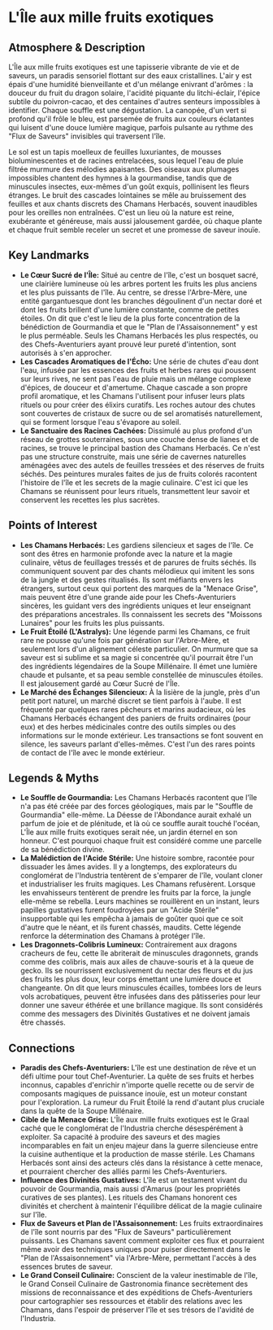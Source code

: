 # L'Île aux mille fruits exotiques

## Atmosphere & Description
L'Île aux mille fruits exotiques est une tapisserie vibrante de vie et de saveurs, un paradis sensoriel flottant sur des eaux cristallines. L'air y est épais d'une humidité bienveillante et d'un mélange enivrant d'arômes : la douceur du fruit du dragon solaire, l'acidité piquante du litchi-éclair, l'épice subtile du poivron-cacao, et des centaines d'autres senteurs impossibles à identifier. Chaque souffle est une dégustation. La canopée, d'un vert si profond qu'il frôle le bleu, est parsemée de fruits aux couleurs éclatantes qui luisent d'une douce lumière magique, parfois pulsante au rythme des "Flux de Saveurs" invisibles qui traversent l'île.

Le sol est un tapis moelleux de feuilles luxuriantes, de mousses bioluminescentes et de racines entrelacées, sous lequel l'eau de pluie filtrée murmure des mélodies apaisantes. Des oiseaux aux plumages impossibles chantent des hymnes à la gourmandise, tandis que de minuscules insectes, eux-mêmes d'un goût exquis, pollinisent les fleurs étranges. Le bruit des cascades lointaines se mêle au bruissement des feuilles et aux chants discrets des Chamans Herbacés, souvent inaudibles pour les oreilles non entraînées. C'est un lieu où la nature est reine, exubérante et généreuse, mais aussi jalousement gardée, où chaque plante et chaque fruit semble receler un secret et une promesse de saveur inouïe.

## Key Landmarks
*   **Le Cœur Sucré de l'Île:** Situé au centre de l'île, c'est un bosquet sacré, une clairière lumineuse où les arbres portent les fruits les plus anciens et les plus puissants de l'île. Au centre, se dresse l'Arbre-Mère, une entité gargantuesque dont les branches dégoulinent d'un nectar doré et dont les fruits brillent d'une lumière constante, comme de petites étoiles. On dit que c'est le lieu de la plus forte concentration de la bénédiction de Gourmandia et que le "Plan de l'Assaisonnement" y est le plus perméable. Seuls les Chamans Herbacés les plus respectés, ou des Chefs-Aventuriers ayant prouvé leur pureté d'intention, sont autorisés à s'en approcher.
*   **Les Cascades Aromatiques de l'Écho:** Une série de chutes d'eau dont l'eau, infusée par les essences des fruits et herbes rares qui poussent sur leurs rives, ne sent pas l'eau de pluie mais un mélange complexe d'épices, de douceur et d'amertume. Chaque cascade a son propre profil aromatique, et les Chamans l'utilisent pour infuser leurs plats rituels ou pour créer des élixirs curatifs. Les roches autour des chutes sont couvertes de cristaux de sucre ou de sel aromatisés naturellement, qui se forment lorsque l'eau s'évapore au soleil.
*   **Le Sanctuaire des Racines Cachées:** Dissimulé au plus profond d'un réseau de grottes souterraines, sous une couche dense de lianes et de racines, se trouve le principal bastion des Chamans Herbacés. Ce n'est pas une structure construite, mais une série de cavernes naturelles aménagées avec des autels de feuilles tressées et des réserves de fruits séchés. Des peintures murales faites de jus de fruits colorés racontent l'histoire de l'île et les secrets de la magie culinaire. C'est ici que les Chamans se réunissent pour leurs rituels, transmettent leur savoir et conservent les recettes les plus sacrètes.

## Points of Interest
*   **Les Chamans Herbacés:** Les gardiens silencieux et sages de l'île. Ce sont des êtres en harmonie profonde avec la nature et la magie culinaire, vêtus de feuillages tressés et de parures de fruits séchés. Ils communiquent souvent par des chants mélodieux qui imitent les sons de la jungle et des gestes ritualisés. Ils sont méfiants envers les étrangers, surtout ceux qui portent des marques de la "Menace Grise", mais peuvent être d'une grande aide pour les Chefs-Aventuriers sincères, les guidant vers des ingrédients uniques et leur enseignant des préparations ancestrales. Ils connaissent les secrets des "Moissons Lunaires" pour les fruits les plus puissants.
*   **Le Fruit Étoilé (L'Astralys):** Une légende parmi les Chamans, ce fruit rare ne pousse qu'une fois par génération sur l'Arbre-Mère, et seulement lors d'un alignement céleste particulier. On murmure que sa saveur est si sublime et sa magie si concentrée qu'il pourrait être l'un des ingrédients légendaires de la Soupe Millénaire. Il émet une lumière chaude et pulsante, et sa peau semble constellée de minuscules étoiles. Il est jalousement gardé au Cœur Sucré de l'Île.
*   **Le Marché des Échanges Silencieux:** À la lisière de la jungle, près d'un petit port naturel, un marché discret se tient parfois à l'aube. Il est fréquenté par quelques rares pêcheurs et marins audacieux, où les Chamans Herbacés échangent des paniers de fruits ordinaires (pour eux) et des herbes médicinales contre des outils simples ou des informations sur le monde extérieur. Les transactions se font souvent en silence, les saveurs parlant d'elles-mêmes. C'est l'un des rares points de contact de l'île avec le monde extérieur.

## Legends & Myths
*   **Le Souffle de Gourmandia:** Les Chamans Herbacés racontent que l'île n'a pas été créée par des forces géologiques, mais par le "Souffle de Gourmandia" elle-même. La Déesse de l'Abondance aurait exhalé un parfum de joie et de plénitude, et là où ce souffle aurait touché l'océan, L'Île aux mille fruits exotiques serait née, un jardin éternel en son honneur. C'est pourquoi chaque fruit est considéré comme une parcelle de sa bénédiction divine.
*   **La Malédiction de l'Acide Stérile:** Une histoire sombre, racontée pour dissuader les âmes avides. Il y a longtemps, des explorateurs du conglomérat de l'Industria tentèrent de s'emparer de l'île, voulant cloner et industrialiser les fruits magiques. Les Chamans refusèrent. Lorsque les envahisseurs tentèrent de prendre les fruits par la force, la jungle elle-même se rebella. Leurs machines se rouillèrent en un instant, leurs papilles gustatives furent foudroyées par un "Acide Stérile" insupportable qui les empêcha à jamais de goûter quoi que ce soit d'autre que le néant, et ils furent chassés, maudits. Cette légende renforce la détermination des Chamans à protéger l'île.
*   **Les Dragonnets-Colibris Lumineux:** Contrairement aux dragons cracheurs de feu, cette île abriterait de minuscules dragonnets, grands comme des colibris, mais aux ailes de chauve-souris et à la queue de gecko. Ils se nourrissent exclusivement du nectar des fleurs et du jus des fruits les plus doux, leur corps émettant une lumière douce et changeante. On dit que leurs minuscules écailles, tombées lors de leurs vols acrobatiques, peuvent être infusées dans des pâtisseries pour leur donner une saveur éthérée et une brillance magique. Ils sont considérés comme des messagers des Divinités Gustatives et ne doivent jamais être chassés.

## Connections
*   **Paradis des Chefs-Aventuriers:** L'île est une destination de rêve et un défi ultime pour tout Chef-Aventurier. La quête de ses fruits et herbes inconnus, capables d'enrichir n'importe quelle recette ou de servir de composants magiques de puissance inouïe, est un moteur constant pour l'exploration. La rumeur du Fruit Étoilé la rend d'autant plus cruciale dans la quête de la Soupe Millénaire.
*   **Cible de la Menace Grise:** L'Île aux mille fruits exotiques est le Graal caché que le conglomérat de l'Industria cherche désespérément à exploiter. Sa capacité à produire des saveurs et des magies incomparables en fait un enjeu majeur dans la guerre silencieuse entre la cuisine authentique et la production de masse stérile. Les Chamans Herbacés sont ainsi des acteurs clés dans la résistance à cette menace, et pourraient chercher des alliés parmi les Chefs-Aventuriers.
*   **Influence des Divinités Gustatives:** L'île est un testament vivant du pouvoir de Gourmandia, mais aussi d'Amarus (pour les propriétés curatives de ses plantes). Les rituels des Chamans honorent ces divinités et cherchent à maintenir l'équilibre délicat de la magie culinaire sur l'île.
*   **Flux de Saveurs et Plan de l'Assaisonnement:** Les fruits extraordinaires de l'île sont nourris par des "Flux de Saveurs" particulièrement puissants. Les Chamans savent comment exploiter ces flux et pourraient même avoir des techniques uniques pour puiser directement dans le "Plan de l'Assaisonnement" via l'Arbre-Mère, permettant l'accès à des essences brutes de saveur.
*   **Le Grand Conseil Culinaire:** Conscient de la valeur inestimable de l'île, le Grand Conseil Culinaire de Gastronomia finance secrètement des missions de reconnaissance et des expéditions de Chefs-Aventuriers pour cartographier ses ressources et établir des relations avec les Chamans, dans l'espoir de préserver l'île et ses trésors de l'avidité de l'Industria.
